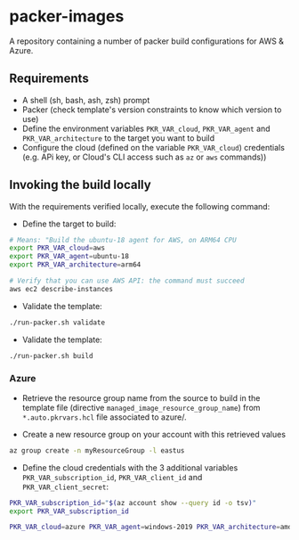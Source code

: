# packer-images

A repository containing a number of packer build configurations for AWS & Azure.

## Requirements

* A shell (sh, bash, ash, zsh) prompt
* Packer (check template's version constraints to know which version to use)
* Define the environment variables `PKR_VAR_cloud`, `PKR_VAR_agent` and `PKR_VAR_architecture` to the target you want to build
* Configure the cloud (defined on the variable `PKR_VAR_cloud`) credentials (e.g. APi key, or Cloud's CLI access such as `az` or `aws` commands))

## Invoking the build locally

With the requirements verified locally, execute the following command:

* Define the target to build:

```bash
# Means: "Build the ubuntu-18 agent for AWS, on ARM64 CPU
export PKR_VAR_cloud=aws
export PKR_VAR_agent=ubuntu-18
export PKR_VAR_architecture=arm64

# Verify that you can use AWS API: the command must succeed
aws ec2 describe-instances
```

* Validate the template:

```bash
./run-packer.sh validate
```

* Validate the template:

```bash
./run-packer.sh build
```

### Azure

* Retrieve the resource group name from the source to build in the template file (directive `managed_image_resource_group_name`)
  from `*.auto.pkrvars.hcl` file associated to azure/.

* Create a new resource group on your account with this retrieved values

```bash
az group create -n myResourceGroup -l eastus
```

* Define the cloud credentials with the 3 additional variables `PKR_VAR_subscription_id`, `PKR_VAR_client_id` and `PKR_VAR_client_secret`:

```bash
PKR_VAR_subscription_id="$(az account show --query id -o tsv)"
export PKR_VAR_subscription_id

PKR_VAR_cloud=azure PKR_VAR_agent=windows-2019 PKR_VAR_architecture=amd64 PKR_VAR_client_id=<client id> PKR_VAR_client_secret=<client secret> ./run-packer.sh build
```
